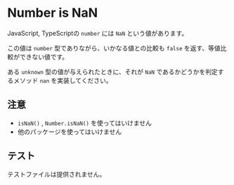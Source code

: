 # Number is NaN

JavaScript, TypeScriptの `number` には `NaN` という値があります。

この値は `number` 型でありながら、いかなる値との比較も `false` を返す、等値比較ができない値です。

ある `unknown` 型の値が与えられたときに、それが `NaN` であるかどうかを判定するメソッド `nan` を実装してください。

## 注意

* `isNaN()` , `Number.isNaN()` を使ってはいけません
* 他のパッケージを使ってはいけません

## テスト

テストファイルは提供されません。